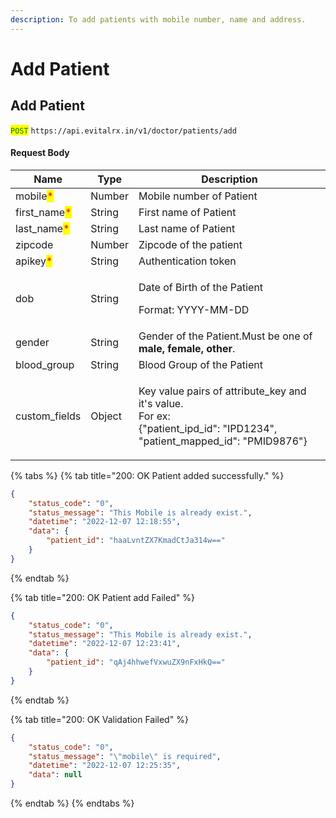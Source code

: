 ```yaml
---
description: To add patients with mobile number, name and address.
---
```


# Add Patient

## Add Patient

<mark style="color:green;">`POST`</mark> `https://api.evitalrx.in/v1/doctor/patients/add`

#### Request Body

| Name                                          | Type   | Description                                                                                                                          |
| --------------------------------------------- | ------ | ------------------------------------------------------------------------------------------------------------------------------------ |
| mobile<mark style="color:red;">\*</mark>      | Number | Mobile number of Patient                                                                                                             |
| first\_name<mark style="color:red;">\*</mark> | String | First name of Patient                                                                                                                |
| last\_name<mark style="color:red;">\*</mark>  | String | Last name of Patient                                                                                                                 |
| zipcode                                       | Number | Zipcode of the patient                                                                                                               |
| apikey<mark style="color:red;">\*</mark>      | String | Authentication token                                                                                                                 |
| dob                                           | String | <p>Date of Birth of the Patient </p><p>Format: YYYY-MM-DD</p>                                                                        |
| gender                                        | String | Gender of the Patient.Must be one of **male, female, other**.                                                                        |
| blood\_group                                  | String | Blood Group of the Patient                                                                                                           |
| custom\_fields                                | Object | <p>Key value pairs of attribute_key and it's value.<br>For ex:<br>{"patient_ipd_id": "IPD1234", "patient_mapped_id": "PMID9876"}</p> |



{% tabs %}
{% tab title="200: OK Patient added successfully." %}
```json
{
    "status_code": "0",
    "status_message": "This Mobile is already exist.",
    "datetime": "2022-12-07 12:18:55",
    "data": {
        "patient_id": "haaLvntZX7KmadCtJa314w=="
    }
}
```
{% endtab %}

{% tab title="200: OK Patient add Failed" %}
```json
{
    "status_code": "0",
    "status_message": "This Mobile is already exist.",
    "datetime": "2022-12-07 12:23:41",
    "data": {
        "patient_id": "qAj4hhwefVxwuZX9nFxHkQ=="
    }
}
```
{% endtab %}

{% tab title="200: OK Validation Failed" %}
```json
{
    "status_code": "0",
    "status_message": "\"mobile\" is required",
    "datetime": "2022-12-07 12:25:35",
    "data": null
}
```
{% endtab %}
{% endtabs %}

